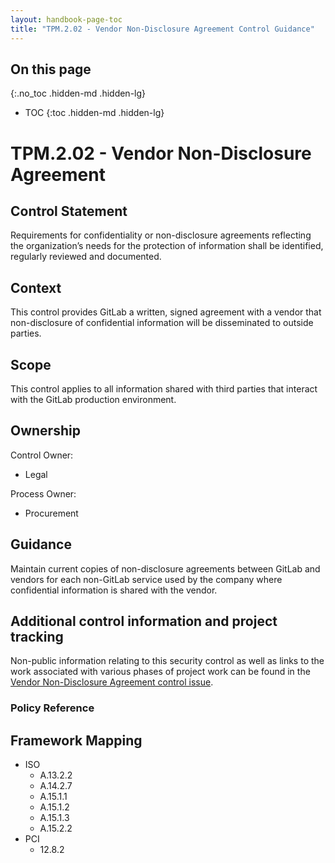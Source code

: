 ```yaml
---
layout: handbook-page-toc
title: "TPM.2.02 - Vendor Non-Disclosure Agreement Control Guidance"
---
```


## On this page
{:.no_toc .hidden-md .hidden-lg}

- TOC
{:toc .hidden-md .hidden-lg}

# TPM.2.02 - Vendor Non-Disclosure Agreement

## Control Statement

Requirements for confidentiality or non-disclosure agreements reflecting the organization’s needs for the protection of information shall be identified, regularly reviewed and documented.

## Context

This control provides GitLab a written, signed agreement with a vendor that non-disclosure of confidential information will be disseminated to outside parties.

## Scope

This control applies to all information shared with third parties that interact with the GitLab production environment.

## Ownership

Control Owner:

* Legal

Process Owner:

* Procurement

## Guidance

Maintain current copies of non-disclosure agreements between GitLab and vendors for each non-GitLab service used by the company where confidential information is shared with the vendor.

## Additional control information and project tracking

Non-public information relating to this security control as well as links to the work associated with various phases of project work can be found in the [Vendor Non-Disclosure Agreement control issue](https://gitlab.com/gitlab-com/gl-security/compliance/compliance/issues/927).

### Policy Reference

## Framework Mapping

* ISO
  * A.13.2.2
  * A.14.2.7
  * A.15.1.1
  * A.15.1.2
  * A.15.1.3
  * A.15.2.2
* PCI
  * 12.8.2
